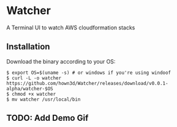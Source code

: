 # Watcher
A Terminal UI to watch AWS cloudformation stacks


## Installation
Download the binary according to your OS:

```
$ export OS=$(uname -s) # or windows if you're using windoof
$ curl -L -o watcher https://github.com/hown3d/Watcher/releases/download/v0.0.1-alpha/watcher-$OS
$ chmod +x watcher
$ mv watcher /usr/local/bin
```

## TODO: Add Demo Gif
